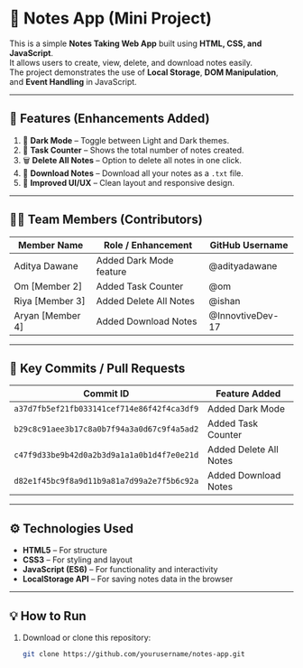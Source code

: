 # 🧠 Notes App (Mini Project)

This is a simple **Notes Taking Web App** built using **HTML, CSS, and JavaScript**.  
It allows users to create, view, delete, and download notes easily.  
The project demonstrates the use of **Local Storage**, **DOM Manipulation**, and **Event Handling** in JavaScript.

---

## 🚀 Features (Enhancements Added)

1. 🌙 **Dark Mode** – Toggle between Light and Dark themes.  
2. 🧮 **Task Counter** – Shows the total number of notes created.  
3. 🗑️ **Delete All Notes** – Option to delete all notes in one click.  
4. 💾 **Download Notes** – Download all your notes as a `.txt` file.  
5. 🎨 **Improved UI/UX** – Clean layout and responsive design.

---

## 🧑‍💻 Team Members (Contributors)

| Member Name | Role / Enhancement | GitHub Username |
|--------------|--------------------|-----------------|
| Aditya Dawane | Added Dark Mode feature | @adityadawane |
| Om [Member 2] | Added Task Counter | @om |
| Riya [Member 3] | Added Delete All Notes | @ishan |
| Aryan [Member 4] | Added Download Notes | @InnovtiveDev-17 |

---

## 🔑 Key Commits / Pull Requests

| Commit ID | Feature Added |
|------------|----------------|
| `a37d7fb5ef21fb033141cef714e86f42f4ca3df9` | Added Dark Mode |
| `b29c8c91aee3b17c8a0b7f94a3a0d67c9f4a5ad2` | Added Task Counter |
| `c47f9d33be9b42d0a2b3d9a1a1a0b1d4f7e0e21d` | Added Delete All Notes |
| `d82e1f45bc9f8a9d11b9a81a7d99a2e7f5b6c92a` | Added Download Notes |

---

## ⚙️ Technologies Used

- **HTML5** – For structure  
- **CSS3** – For styling and layout  
- **JavaScript (ES6)** – For functionality and interactivity  
- **LocalStorage API** – For saving notes data in the browser

---

## 💡 How to Run

1. Download or clone this repository:
   ```bash
   git clone https://github.com/yourusername/notes-app.git
